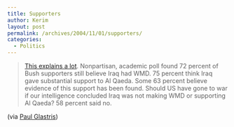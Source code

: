```yaml
---
title: Supporters
author: Kerim
layout: post
permalink: /archives/2004/11/01/supporters/
categories:
  - Politics
---
```

> <a href="http://www.boston.com/news/globe/editorial_opinion/oped/articles/2004/10/30/who_will_win_kerry_by_a_hair/" onclick="_gaq.push(['_trackEvent', 'outbound-article', 'http://www.boston.com/news/globe/editorial_opinion/oped/articles/2004/10/30/who_will_win_kerry_by_a_hair/', 'This explains a lot']);" >This explains a lot</a>. Nonpartisan, academic poll found 72 percent of Bush supporters still believe Iraq had WMD. 75 percent think Iraq gave substantial support to Al Qaeda. Some 63 percent believe evidence of this support has been found. Should US have gone to war if our intelligence concluded Iraq was not making WMD or supporting Al Qaeda? 58 percent said no.

(via <a href="http://www.washingtonmonthly.com/archives/individual/2004_10/005024.php" onclick="_gaq.push(['_trackEvent', 'outbound-article', 'http://www.washingtonmonthly.com/archives/individual/2004_10/005024.php', 'Paul Glastris']);" >Paul Glastris</a>)

